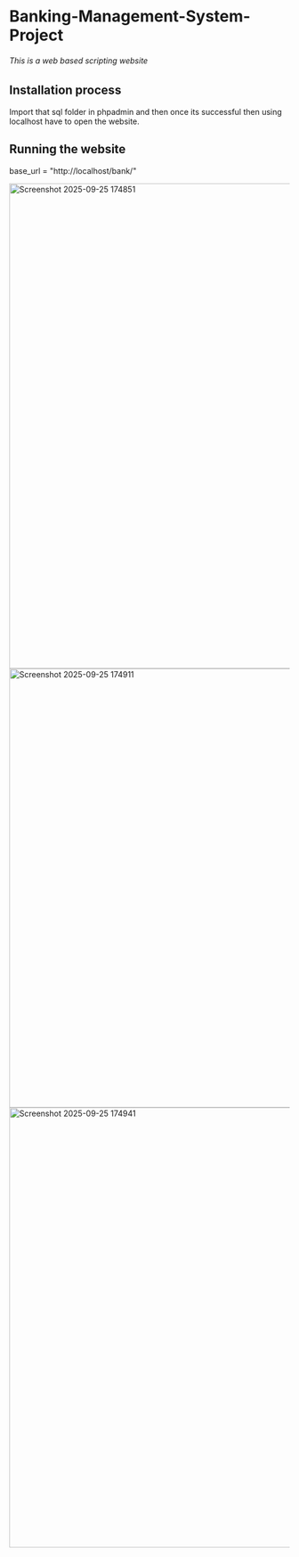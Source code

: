 # Banking-Management-System-Project
###### This is a web based scripting website

##  Installation process
Import that sql folder in phpadmin and then once its successful then using localhost have to open the website.

## Running the website
base_url = "http://localhost/bank/"




<img width="1881" height="871" alt="Screenshot 2025-09-25 174851" src="https://github.com/user-attachments/assets/1bf7ef3c-9cf2-4260-8a81-fa80a383ab0c" />



<img width="1863" height="788" alt="Screenshot 2025-09-25 174911" src="https://github.com/user-attachments/assets/4acac389-7318-4072-b6dc-ec44915f779b" />




<img width="1872" height="790" alt="Screenshot 2025-09-25 174941" src="https://github.com/user-attachments/assets/da9d1f69-9a90-493e-bd65-10d615184a3a" />

